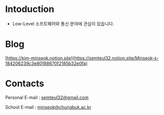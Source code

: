 # Intoduction
* Low-Level 소프트웨어와 통신 분야에 관심이 있습니다.

# Blog

[https://kim-minseok.notion.site](https://semteul32.notion.site/Minseok-s-184206239c3e80188670f2185b32e0fa)

# Contacts

Personal E-mail : <semteul32@gmail.com>

School E-mail : <minseok@chungbuk.ac.kr>
